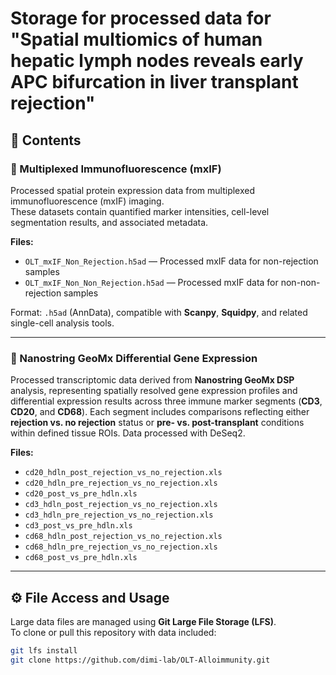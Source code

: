 # Storage for processed data for "Spatial multiomics of human hepatic lymph nodes reveals early APC bifurcation in liver transplant rejection"
## 📂 Contents

### 🧬 Multiplexed Immunofluorescence (mxIF)
Processed spatial protein expression data from multiplexed immunofluorescence (mxIF) imaging.  
These datasets contain quantified marker intensities, cell-level segmentation results, and associated metadata.

**Files:**
- `OLT_mxIF_Non_Rejection.h5ad` — Processed mxIF data for non-rejection samples  
- `OLT_mxIF_Non_Non_Rejection.h5ad` — Processed mxIF data for non-non-rejection samples  

Format: `.h5ad` (AnnData), compatible with **Scanpy**, **Squidpy**, and related single-cell analysis tools.

---

### 🧫 Nanostring GeoMx Differential Gene Expression
Processed transcriptomic data derived from **Nanostring GeoMx DSP** analysis, representing spatially resolved gene expression profiles and differential expression results across three immune marker segments (**CD3**, **CD20**, and **CD68**). Each segment includes comparisons reflecting either **rejection vs. no rejection** status or **pre- vs. post-transplant** conditions within defined tissue ROIs. Data processed with DeSeq2.

**Files:**
- `cd20_hdln_post_rejection_vs_no_rejection.xls`
- `cd20_hdln_pre_rejection_vs_no_rejection.xls`
- `cd20_post_vs_pre_hdln.xls`
- `cd3_hdln_post_rejection_vs_no_rejection.xls`
- `cd3_hdln_pre_rejection_vs_no_rejection.xls`
- `cd3_post_vs_pre_hdln.xls`
- `cd68_hdln_post_rejection_vs_no_rejection.xls`
- `cd68_hdln_pre_rejection_vs_no_rejection.xls`
- `cd68_post_vs_pre_hdln.xls`

---

## ⚙️ File Access and Usage

Large data files are managed using **Git Large File Storage (LFS)**.  
To clone or pull this repository with data included:

```bash
git lfs install
git clone https://github.com/dimi-lab/OLT-Alloimmunity.git
